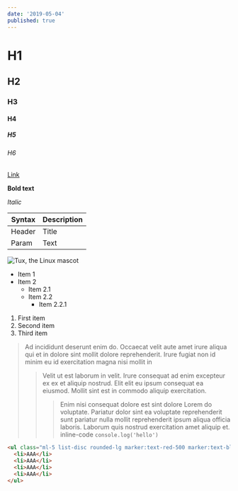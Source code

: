 ```yaml
---
date: '2019-05-04'
published: true
---
```


# H1

## H2

### H3

#### H4

##### H5

###### H6

[Link](https://www.stackoverflow.com)

**Bold text**

_Italic_

| Syntax | Description |
| ------ | ----------- |
| Header | Title       |
| Param  | Text        |

![Tux, the Linux mascot](https://images.unsplash.com/photo-1599154456742-c82164d2dfb0?ixlib=rb-1.2.1&ixid=MnwxMjA3fDB8MHxwaG90by1wYWdlfHx8fGVufDB8fHx8&auto=format&fit=crop&w=1631&q=80)

- Item 1
- Item 2
  - Item 2.1
  - Item 2.2
    - Item 2.2.1

1. First item
2. Second item
3. Third item

> Ad incididunt deserunt enim do. Occaecat velit aute amet irure aliqua qui et in dolore sint mollit dolore reprehenderit. Irure fugiat non id minim eu id exercitation magna nisi mollit in
>
> > Velit ut est laborum in velit. Irure consequat ad enim excepteur ex ex et aliquip nostrud. Elit elit eu ipsum consequat ea eiusmod. Mollit sint est in commodo aliquip exercitation.
> >
> > > Enim nisi consequat dolore est sint dolore Lorem do voluptate. Pariatur dolor sint ea voluptate reprehenderit sunt pariatur nulla mollit reprehenderit ipsum aliqua officia laboris. Laborum quis nostrud exercitation amet aliquip et.
> > > inline-code `console.log('hello')`

```html
<ul class="ml-5 list-disc rounded-lg marker:text-red-500 marker:text-blue-800">
  <li>AAA</li>
  <li>AAA</li>
  <li>AAA</li>
  <li>AAA</li>
</ul>
```
